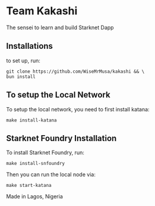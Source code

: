 # Team Kakashi

The sensei to learn and build Starknet Dapp

## Installations

to set up, run:

``` 
git clone https://github.com/WiseMrMusa/kakashi && \
bun install 
```

## To setup the Local Network

To setup the local network, you need to first install katana:

``` 
make install-katana 
```

## Starknet Foundry Installation

To install Starknet Foundry, run:

``` 
make install-snfoundry 
```

Then you can run the local node via:

```
make start-katana 
```


Made in Lagos, Nigeria